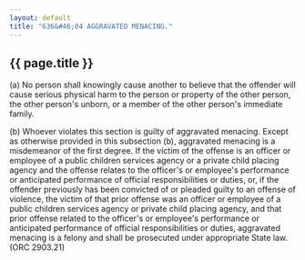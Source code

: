 ```yaml
---
layout: default
title: "636&#46;04 AGGRAVATED MENACING."
---
```


{{ page.title }}
----------------

(a)  No person shall knowingly cause another to believe that the offender will cause serious physical harm to the person or property of the other person, the other person's unborn, or a member of the other person's immediate family.

(b) Whoever violates this section is guilty of aggravated menacing. Except as otherwise provided in this subsection (b), aggravated menacing is a misdemeanor of the first degree. If the victim of the offense is an officer or employee of a public children services agency or a private child placing agency and the offense relates to the officer's or employee's performance or anticipated performance of official responsibilities or duties, or, if the offender previously has been convicted of or pleaded guilty to an offense of violence, the victim of that prior offense was an officer or employee of a public children services agency or private child placing agency, and that prior offense related to the officer's or employee's performance or anticipated performance of official responsibilities or duties, aggravated menacing is a felony and shall be prosecuted under appropriate State law. (ORC 2903.21)